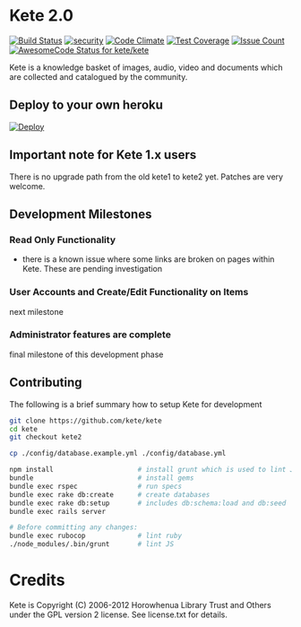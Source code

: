 # Kete 2.0

[![Build Status](https://travis-ci.org/kete/kete.svg?branch=kete2)](https://travis-ci.org/kete/kete)
[![security](https://hakiri.io/github/kete/kete/master.svg)](https://hakiri.io/github/kete/kete/master)
[![Code Climate](https://codeclimate.com/github/kete/kete/badges/gpa.svg)](https://codeclimate.com/github/kete/kete)
[![Test Coverage](https://codeclimate.com/github/kete/kete/badges/coverage.svg)](https://codeclimate.com/github/kete/kete/coverage)
[![Issue Count](https://codeclimate.com/github/kete/kete/badges/issue_count.svg)](https://codeclimate.com/github/kete/kete)
[![AwesomeCode Status for kete/kete](https://awesomecode.io/projects/4182a368-cfa8-462a-95ab-016e45488e68/status)](https://awesomecode.io/projects/60)

Kete is a knowledge basket of images, audio, video and documents which are collected and catalogued by the community.

## Deploy to your own heroku

[![Deploy](https://www.herokucdn.com/deploy/button.svg)](https://heroku.com/deploy)


## Important note for Kete 1.x users

There is no upgrade path from the old kete1 to kete2 yet. Patches are very welcome.

## Development Milestones

### Read Only Functionality
- there is a known issue where some links are broken on pages within Kete. These are pending investigation

### User Accounts and Create/Edit Functionality on Items
next milestone

### Administrator features are complete
final milestone of this development phase


## Contributing

The following is a brief summary how to setup Kete for development

```sh
git clone https://github.com/kete/kete
cd kete
git checkout kete2

cp ./config/database.example.yml ./config/database.yml

npm install                     # install grunt which is used to lint JS
bundle                          # install gems
bundle exec rspec               # run specs
bundle exec rake db:create      # create databases
bundle exec rake db:setup       # includes db:schema:load and db:seed
bundle exec rails server

# Before committing any changes:
bundle exec rubocop             # lint ruby
./node_modules/.bin/grunt       # lint JS
```

# Credits

Kete is Copyright (C) 2006-2012 Horowhenua Library Trust and Others under the GPL version 2 license.  See license.txt for details.
